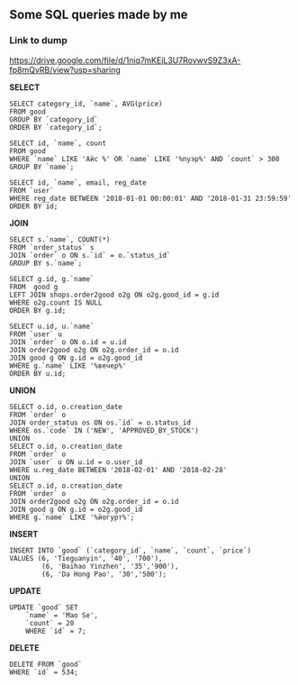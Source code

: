 ## Some SQL queries made by me 

### Link to dump 
https://drive.google.com/file/d/1niq7mKEjL3U7RovwvS9Z3xA-fp8mQvRB/view?usp=sharing

**SELECT**


```
SELECT category_id, `name`, AVG(price)
FROM good
GROUP BY `category_id`
ORDER BY `category_id`;
```

```
SELECT id, `name`, count
FROM good 
WHERE `name` LIKE 'Айс %' OR `name` LIKE '%пуэр%' AND `count` > 300
GROUP BY `name`;
```
```
SELECT id, `name`, email, reg_date
FROM `user`
WHERE reg_date BETWEEN '2018-01-01 00:00:01' AND '2018-01-31 23:59:59'
ORDER BY id;
```

**JOIN**
```
SELECT s.`name`, COUNT(*)
FROM `order_status` s
JOIN `order` o ON s.`id` = o.`status_id`
GROUP BY s.`name`;
```

```
SELECT g.id, g.`name`
FROM  good g
LEFT JOIN shops.order2good o2g ON o2g.good_id = g.id
WHERE o2g.count IS NULL
ORDER BY g.id;
```

```
SELECT u.id, u.`name`
FROM `user` u
JOIN `order` o ON o.id = u.id
JOIN order2good o2g ON o2g.order_id = o.id
JOIN good g ON g.id = o2g.good_id
WHERE g.`name` LIKE '%вечер%'
ORDER BY u.id;
```


**UNION**

```
SELECT o.id, o.creation_date
FROM `order` o
JOIN order_status os ON os.`id` = o.status_id
WHERE os.`code` IN ('NEW', 'APPROVED_BY_STOCK')
UNION
SELECT o.id, o.creation_date
FROM `order` o
JOIN `user` u ON u.id = o.user_id
WHERE u.reg_date BETWEEN '2018-02-01' AND '2018-02-28'
UNION
SELECT o.id, o.creation_date
FROM `order` o
JOIN order2good o2g ON o2g.order_id = o.id
JOIN good g ON g.id = o2g.good_id
WHERE g.`name` LIKE '%йогурт%';
```

**INSERT**
```
INSERT INTO `good` (`category_id`, `name`, `count`, `price`)
VALUES (6, 'Tieguanyin', '40', '700'),
        (6, 'Baihao Yinzhen', '35','900'),
        (6, 'Da Hong Pao', '30','500');
```
**UPDATE**
```
UPDATE `good` SET 
	`name` = 'Mao Se',
    `count` = 20
    WHERE `id` = 7;
```
**DELETE**
```
DELETE FROM `good`
WHERE `id` = 534;
```
